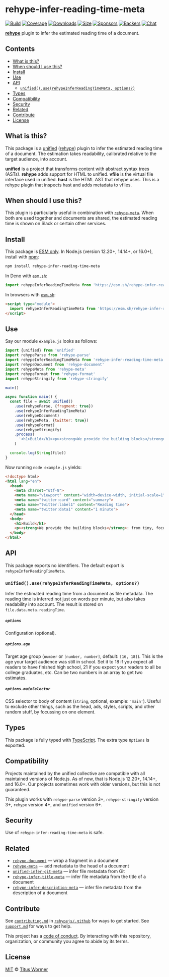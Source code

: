 # rehype-infer-reading-time-meta

[![Build][build-badge]][build]
[![Coverage][coverage-badge]][coverage]
[![Downloads][downloads-badge]][downloads]
[![Size][size-badge]][size]
[![Sponsors][sponsors-badge]][collective]
[![Backers][backers-badge]][collective]
[![Chat][chat-badge]][chat]

**[rehype][]** plugin to infer the estimated reading time of a document.

## Contents

*   [What is this?](#what-is-this)
*   [When should I use this?](#when-should-i-use-this)
*   [Install](#install)
*   [Use](#use)
*   [API](#api)
    *   [`unified().use(rehypeInferReadingTimeMeta, options?)`](#unifieduserehypeinferreadingtimemeta-options)
*   [Types](#types)
*   [Compatibility](#compatibility)
*   [Security](#security)
*   [Related](#related)
*   [Contribute](#contribute)
*   [License](#license)

## What is this?

This package is a [unified][] ([rehype][]) plugin to infer the estimated reading
time of a document.
The estimation takes readability, calibrated relative to the target audience,
into account.

**unified** is a project that transforms content with abstract syntax trees
(ASTs).
**rehype** adds support for HTML to unified.
**vfile** is the virtual file interface used in unified.
**hast** is the HTML AST that rehype uses.
This is a rehype plugin that inspects hast and adds metadata to vfiles.

## When should I use this?

This plugin is particularly useful in combination with
[`rehype-meta`][rehype-meta].
When both are used together and documents are shared, the estimated reading time
is shown on Slack or certain other services.

## Install

This package is [ESM only](https://gist.github.com/sindresorhus/a39789f98801d908bbc7ff3ecc99d99c).
In Node.js (version 12.20+, 14.14+, or 16.0+), install with [npm][]:

```sh
npm install rehype-infer-reading-time-meta
```

In Deno with [`esm.sh`][esmsh]:

```js
import rehypeInferReadingTimeMeta from 'https://esm.sh/rehype-infer-reading-time-meta@1'
```

In browsers with [`esm.sh`][esmsh]:

```html
<script type="module">
  import rehypeInferReadingTimeMeta from 'https://esm.sh/rehype-infer-reading-time-meta@1?bundle'
</script>
```

## Use

Say our module `example.js` looks as follows:

```js
import {unified} from 'unified'
import rehypeParse from 'rehype-parse'
import rehypeInferReadingTimeMeta from 'rehype-infer-reading-time-meta'
import rehypeDocument from 'rehype-document'
import rehypeMeta from 'rehype-meta'
import rehypeFormat from 'rehype-format'
import rehypeStringify from 'rehype-stringify'

main()

async function main() {
  const file = await unified()
    .use(rehypeParse, {fragment: true})
    .use(rehypeInferReadingTimeMeta)
    .use(rehypeDocument)
    .use(rehypeMeta, {twitter: true})
    .use(rehypeFormat)
    .use(rehypeStringify)
    .process(
      '<h1>Build</h1><p><strong>We provide the building blocks</strong>: from tiny, focussed, modular utilities to plugins that combine them to perform bigger tasks. And much, much more. You can build on unified, mixing and matching building blocks together, to make all kinds of interesting new things.</p>'
    )

  console.log(String(file))
}
```

Now running `node example.js` yields:

```html
<!doctype html>
<html lang="en">
  <head>
    <meta charset="utf-8">
    <meta name="viewport" content="width=device-width, initial-scale=1">
    <meta name="twitter:card" content="summary">
    <meta name="twitter:label1" content="Reading time">
    <meta name="twitter:data1" content="1 minute">
  </head>
  <body>
    <h1>Build</h1>
    <p><strong>We provide the building blocks</strong>: from tiny, focussed, modular utilities to plugins that combine them to perform bigger tasks. And much, much more. You can build on unified, mixing and matching building blocks together, to make all kinds of interesting new things.</p>
  </body>
</html>
```

## API

This package exports no identifiers.
The default export is `rehypeInferReadingTimeMeta`.

### `unified().use(rehypeInferReadingTimeMeta, options?)`

Infer the estimated reading time from a document as file metadata.
The reading time is inferred not just on words per minute, but also takes
readability into account.
The result is stored on `file.data.meta.readingTime`.

##### `options`

Configuration (optional).

##### `options.age`

Target age group (`number` or `[number, number]`, default: `[16, 18]`).
This is the age your target audience was still in school.
Set it to 18 if you expect all readers to have finished high school, 21 if you
expect your readers to all be college graduates, etc.
Can be two numbers in an array to get two estimates.

##### `options.mainSelector`

CSS selector to body of content (`string`, optional, example: `'main'`).
Useful to exclude other things, such as the head, ads, styles, scripts, and
other random stuff, by focussing on one element.

## Types

This package is fully typed with [TypeScript][].
The extra type `Options` is exported.

## Compatibility

Projects maintained by the unified collective are compatible with all maintained
versions of Node.js.
As of now, that is Node.js 12.20+, 14.14+, and 16.0+.
Our projects sometimes work with older versions, but this is not guaranteed.

This plugin works with `rehype-parse` version 3+, `rehype-stringify` version 3+,
`rehype` version 4+, and `unified` version 6+.

## Security

Use of `rehype-infer-reading-time-meta` is safe.

## Related

*   [`rehype-document`](https://github.com/rehypejs/rehype-document)
    — wrap a fragment in a document
*   [`rehype-meta`](https://github.com/rehypejs/rehype-meta)
    — add metadata to the head of a document
*   [`unified-infer-git-meta`](https://github.com/unifiedjs/unified-infer-git-meta)
    — infer file metadata from Git
*   [`rehype-infer-title-meta`](https://github.com/rehypejs/rehype-infer-title-meta)
    — infer file metadata from the title of a document
*   [`rehype-infer-description-meta`](https://github.com/rehypejs/rehype-infer-description-meta)
    — infer file metadata from the description of a document

## Contribute

See [`contributing.md`][contributing] in [`rehypejs/.github`][health] for ways
to get started.
See [`support.md`][support] for ways to get help.

This project has a [code of conduct][coc].
By interacting with this repository, organization, or community you agree to
abide by its terms.

## License

[MIT][license] © [Titus Wormer][author]

<!-- Definitions -->

[build-badge]: https://github.com/rehypejs/rehype-infer-reading-time-meta/workflows/main/badge.svg

[build]: https://github.com/rehypejs/rehype-infer-reading-time-meta/actions

[coverage-badge]: https://img.shields.io/codecov/c/github/rehypejs/rehype-infer-reading-time-meta.svg

[coverage]: https://codecov.io/github/rehypejs/rehype-infer-reading-time-meta

[downloads-badge]: https://img.shields.io/npm/dm/rehype-infer-reading-time-meta.svg

[downloads]: https://www.npmjs.com/package/rehype-infer-reading-time-meta

[size-badge]: https://img.shields.io/bundlephobia/minzip/rehype-infer-reading-time-meta.svg

[size]: https://bundlephobia.com/result?p=rehype-infer-reading-time-meta

[sponsors-badge]: https://opencollective.com/unified/sponsors/badge.svg

[backers-badge]: https://opencollective.com/unified/backers/badge.svg

[collective]: https://opencollective.com/unified

[chat-badge]: https://img.shields.io/badge/chat-discussions-success.svg

[chat]: https://github.com/rehypejs/rehype/discussions

[npm]: https://docs.npmjs.com/cli/install

[esmsh]: https://esm.sh

[health]: https://github.com/rehypejs/.github

[contributing]: https://github.com/rehypejs/.github/blob/main/contributing.md

[support]: https://github.com/rehypejs/.github/blob/main/support.md

[coc]: https://github.com/rehypejs/.github/blob/main/code-of-conduct.md

[license]: license

[author]: https://wooorm.com

[typescript]: https://www.typescriptlang.org

[unified]: https://github.com/unifiedjs/unified

[rehype]: https://github.com/rehypejs/rehype

[rehype-meta]: https://github.com/rehypejs/rehype-meta
